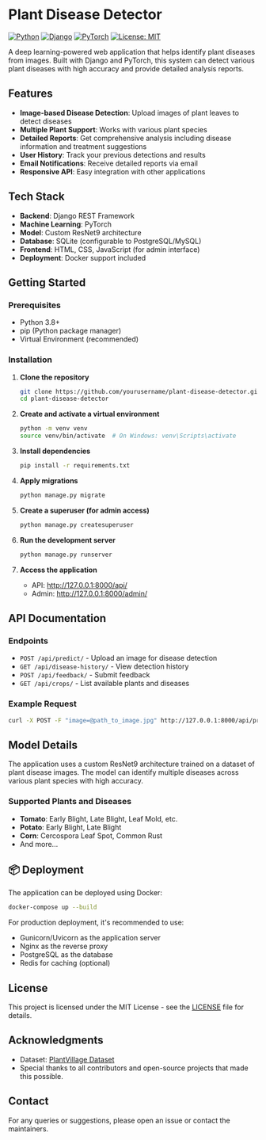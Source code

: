 #  Plant Disease Detector

[![Python](https://img.shields.io/badge/python-3.8%2B-blue.svg)](https://www.python.org/downloads/)
[![Django](https://img.shields.io/badge/Django-4.2-brightgreen.svg)](https://www.djangoproject.com/)
[![PyTorch](https://img.shields.io/badge/PyTorch-2.0-orange.svg)](https://pytorch.org/)
[![License: MIT](https://img.shields.io/badge/License-MIT-yellow.svg)](https://opensource.org/licenses/MIT)

A deep learning-powered web application that helps identify plant diseases from images. Built with Django and PyTorch, this system can detect various plant diseases with high accuracy and provide detailed analysis reports.

##  Features

- **Image-based Disease Detection**: Upload images of plant leaves to detect diseases
- **Multiple Plant Support**: Works with various plant species
- **Detailed Reports**: Get comprehensive analysis including disease information and treatment suggestions
- **User History**: Track your previous detections and results
- **Email Notifications**: Receive detailed reports via email
- **Responsive API**: Easy integration with other applications

##  Tech Stack

- **Backend**: Django REST Framework
- **Machine Learning**: PyTorch
- **Model**: Custom ResNet9 architecture
- **Database**: SQLite (configurable to PostgreSQL/MySQL)
- **Frontend**: HTML, CSS, JavaScript (for admin interface)
- **Deployment**: Docker support included

##  Getting Started

### Prerequisites

- Python 3.8+
- pip (Python package manager)
- Virtual Environment (recommended)

### Installation

1. **Clone the repository**
   ```bash
   git clone https://github.com/yourusername/plant-disease-detector.git
   cd plant-disease-detector
   ```

2. **Create and activate a virtual environment**
   ```bash
   python -m venv venv
   source venv/bin/activate  # On Windows: venv\Scripts\activate
   ```

3. **Install dependencies**
   ```bash
   pip install -r requirements.txt
   ```

4. **Apply migrations**
   ```bash
   python manage.py migrate
   ```

5. **Create a superuser (for admin access)**
   ```bash
   python manage.py createsuperuser
   ```

6. **Run the development server**
   ```bash
   python manage.py runserver
   ```

7. **Access the application**
   - API: http://127.0.0.1:8000/api/
   - Admin: http://127.0.0.1:8000/admin/

##  API Documentation

### Endpoints

- `POST /api/predict/` - Upload an image for disease detection
- `GET /api/disease-history/` - View detection history
- `POST /api/feedback/` - Submit feedback
- `GET /api/crops/` - List available plants and diseases

### Example Request

```bash
curl -X POST -F "image=@path_to_image.jpg" http://127.0.0.1:8000/api/predict/
```

##  Model Details

The application uses a custom ResNet9 architecture trained on a dataset of plant disease images. The model can identify multiple diseases across various plant species with high accuracy.

### Supported Plants and Diseases

- **Tomato**: Early Blight, Late Blight, Leaf Mold, etc.
- **Potato**: Early Blight, Late Blight
- **Corn**: Cercospora Leaf Spot, Common Rust
- And more...

## 📦 Deployment

The application can be deployed using Docker:

```bash
docker-compose up --build
```

For production deployment, it's recommended to use:
- Gunicorn/Uvicorn as the application server
- Nginx as the reverse proxy
- PostgreSQL as the database
- Redis for caching (optional)

##  License

This project is licensed under the MIT License - see the [LICENSE](LICENSE) file for details.

##  Acknowledgments

- Dataset: [PlantVillage Dataset](https://plantvillage.psu.edu/)
- Special thanks to all contributors and open-source projects that made this possible.

## Contact

For any queries or suggestions, please open an issue or contact the maintainers.
